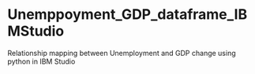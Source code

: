 # Unemppoyment_GDP_dataframe_IBMStudio
Relationship mapping between Unemployment and GDP change using python in IBM Studio
